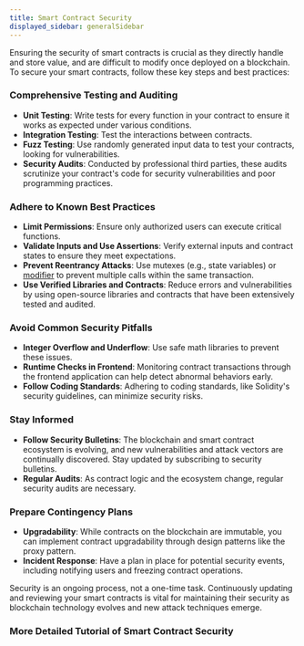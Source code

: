```yaml
---
title: Smart Contract Security
displayed_sidebar: generalSidebar
---
```


Ensuring the security of smart contracts is crucial as they directly handle and store value, and are difficult to modify once deployed on a blockchain. To secure your smart contracts, follow these key steps and best practices:

### Comprehensive Testing and Auditing
- **Unit Testing**: Write tests for every function in your contract to ensure it works as expected under various conditions.
- **Integration Testing**: Test the interactions between contracts.
- **Fuzz Testing**: Use randomly generated input data to test your contracts, looking for vulnerabilities.
- **Security Audits**: Conducted by professional third parties, these audits scrutinize your contract's code for security vulnerabilities and poor programming practices.

### Adhere to Known Best Practices
- **Limit Permissions**: Ensure only authorized users can execute critical functions.
- **Validate Inputs and Use Assertions**: Verify external inputs and contract states to ensure they meet expectations.
- **Prevent Reentrancy Attacks**: Use mutexes (e.g., state variables) or [modifier](https://docs.openzeppelin.com/contracts/5.x/api/utils#ReentrancyGuard) to prevent multiple calls within the same transaction.
- **Use Verified Libraries and Contracts**: Reduce errors and vulnerabilities by using open-source libraries and contracts that have been extensively tested and audited.

### Avoid Common Security Pitfalls
- **Integer Overflow and Underflow**: Use safe math libraries to prevent these issues.
- **Runtime Checks in Frontend**: Monitoring contract transactions through the frontend application can help detect abnormal behaviors early.
- **Follow Coding Standards**: Adhering to coding standards, like Solidity's security guidelines, can minimize security risks.

### Stay Informed
- **Follow Security Bulletins**: The blockchain and smart contract ecosystem is evolving, and new vulnerabilities and attack vectors are continually discovered. Stay updated by subscribing to security bulletins.
- **Regular Audits**: As contract logic and the ecosystem change, regular security audits are necessary.

### Prepare Contingency Plans
- **Upgradability**: While contracts on the blockchain are immutable, you can implement contract upgradability through design patterns like the proxy pattern.
- **Incident Response**: Have a plan in place for potential security events, including notifying users and freezing contract operations.

Security is an ongoing process, not a one-time task. Continuously updating and reviewing your smart contracts is vital for maintaining their security as blockchain technology evolves and new attack techniques emerge.

### More Detailed Tutorial of Smart Contract Security
